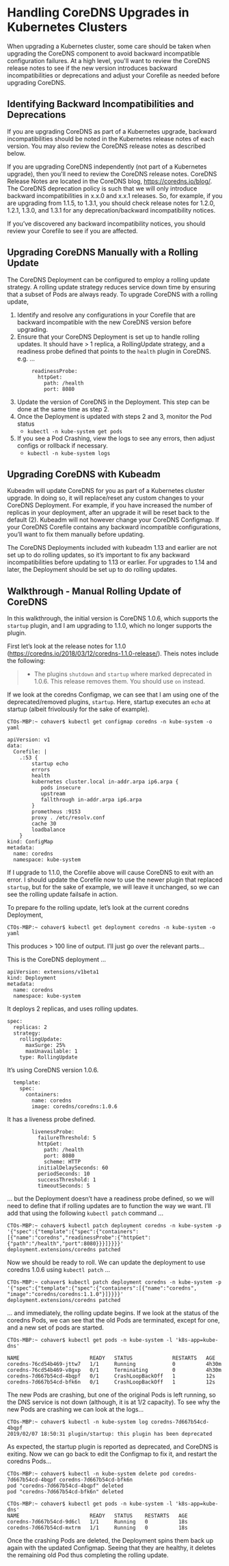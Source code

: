 
# Handling CoreDNS Upgrades in Kubernetes Clusters

When upgrading a Kubernetes cluster, some care should be taken when upgrading the CoreDNS component to avoid backward incompatible configuration failures. At a high level, you'll want to review the CoreDNS release notes to see if the new version introduces backward incompatibilities or deprecations and adjust your Corefile as needed before upgrading CoreDNS.


## Identifying Backward Incompatibilities and Deprecations

If you are upgrading CoreDNS as part of a Kubernetes upgrade, backward incompatibilities should be noted in the Kubernetes release notes of each version. You may also review the CoreDNS release notes as described below.

If you are upgrading CoreDNS independently (not part of a  Kubernetes upgrade), then you'll need to review the CoreDNS release notes.  CoreDNS Release Notes are located in the CoreDNS blog, https://coredns.io/blog/. The CoreDNS deprecation policy is such that we will only introduce backward incompatibilities in x.x.0 and x.x.1 releases.  So, for example, if you are upgrading from 1.1.5, to 1.3.1, you should check release notes for 1.2.0, 1.2.1, 1.3.0, and 1.3.1 for any deprecation/backward incompatibility notices.

If you’ve discovered any backward incompatibility notices, you should review your Corefile to see if you are affected.


## Upgrading CoreDNS Manually with a Rolling Update

The CoreDNS Deployment can be configured to employ a rolling update strategy.  A rolling update strategy reduces service down time by ensuring that a subset of Pods are always ready.  To upgrade CoreDNS with a rolling update,   


1.	Identify and resolve any configurations in your Corefile that are backward incompatible with the new CoreDNS version before upgrading.
2.	Ensure that your CoreDNS Deployment is set up to handle rolling updates. It should have > 1 replica, a RollingUpdate strategy, and a readiness probe defined that points to the `health` plugin in CoreDNS. e.g. …
```
        readinessProbe:
          httpGet:
            path: /health
            port: 8080
```
3.	Update the version of CoreDNS in the Deployment.  This step can be done at the same time as step 2.
4.	Once the Deployment is updated with steps 2 and 3, monitor the Pod status
	*	`kubectl -n kube-system get pods`
5.	If you see a Pod Crashing, view the logs to see any errors, then adjust configs or rollback if necessary.
	*	`kubectl -n kube-system logs` 


## Upgrading CoreDNS with Kubeadm

Kubeadm will update CoreDNS for you as part of a Kubernetes cluster upgrade.  In doing so, it will replace/reset any custom changes to your CoreDNS Deployment.  For example, if you have increased the number of replicas in your deployment, after an upgrade it will be reset back to the default (2). Kubeadm will not however change your CoreDNS Configmap.  If your CoreDNS Corefile contains any backward incompatible configurations, you’ll want to fix them manually before updating.

The CoreDNS Deployments included with kubeadm 1.13 and earlier are not set up to do rolling updates, so it’s important to fix any backward incompatibilities before updating to 1.13 or earlier. For upgrades to 1.14 and later, the Deployment should be set up to do rolling updates.


## Walkthrough - Manual Rolling Update of CoreDNS

In this walkthrough, the initial version is CoreDNS 1.0.6, which supports the `startup` plugin, and I am upgrading to 1.1.0, which no longer supports the plugin.

First let’s look at the release notes for 1.1.0 (https://coredns.io/2018/03/12/coredns-1.1.0-release/). Theis notes include the following:

> * The plugins `shutdown` and `startup` where marked deprecated in 1.0.6. This release removes them. You should use `on` instead.

If we look at the coredns Configmap, we can see that I am using one of the deprecated/removed plugins, `startup`.  Here, startup executes an `echo` at startup (albeit frivolously for the sake of example).


```
CTOs-MBP:~ cohaver$ kubectl get configmap coredns -n kube-system -o yaml

apiVersion: v1
data:
  Corefile: |
    .:53 {
        startup echo
        errors
        health
        kubernetes cluster.local in-addr.arpa ip6.arpa {
           pods insecure
           upstream
           fallthrough in-addr.arpa ip6.arpa
        }
        prometheus :9153
        proxy . /etc/resolv.conf
        cache 30
        loadbalance
    }
kind: ConfigMap
metadata:
  name: coredns
  namespace: kube-system
```

If I upgrade to 1.1.0, the Corefile above will cause CoreDNS to exit with an error.  I should update the Corefile now to use the newer plugin that replaced `startup`, but for the sake of example, we will leave it unchanged, so we can see the rolling update failsafe in action.


To prepare fo the rolling update, let’s look at the current coredns Deployment, 

```
CTOs-MBP:~ cohaver$ kubectl get deployment coredns -n kube-system -o yaml
```

This produces > 100 line of output.  I’ll just go over the relevant parts…

This is the CoreDNS deployment …

```
apiVersion: extensions/v1beta1
kind: Deployment
metadata:
  name: coredns
  namespace: kube-system
```

It deploys 2 replicas, and uses rolling updates.

```
spec:
  replicas: 2
  strategy:
    rollingUpdate:
      maxSurge: 25%
      maxUnavailable: 1
    type: RollingUpdate
```

It’s using CoreDNS version 1.0.6.

```
  template:
    spec:
      containers:
        name: coredns
        image: coredns/coredns:1.0.6
```

It has a liveness probe defined.

```
        livenessProbe:
          failureThreshold: 5
          httpGet:
            path: /health
            port: 8080
            scheme: HTTP
          initialDelaySeconds: 60
          periodSeconds: 10
          successThreshold: 1
          timeoutSeconds: 5
```

… but the Deployment doesn’t have a readiness probe defined, so we will need to define that if rolling updates are to function the way we want.
I’ll add that using the following `kubectl patch` command ...

```
CTOs-MBP:~ cohaver$ kubectl patch deployment coredns -n kube-system -p '{"spec":{"template":{"spec":{"containers":[{"name":"coredns","readinessProbe":{"httpGet":{"path":"/health","port":8080}}}]}}}}'
deployment.extensions/coredns patched
```

Now we should be ready to roll.  We can update the deployment to use coredns 1.0.6 using `kubectl patch` ...

```
CTOs-MBP:~ cohaver$ kubectl patch deployment coredns -n kube-system -p '{"spec":{"template":{"spec":{"containers":[{"name":"coredns", "image":"coredns/coredns:1.1.0"}]}}}}'
deployment.extensions/coredns patched

```

... and immediately, the rolling update begins.  If we look at the status of the coredns Pods, we can see that the old Pods are terminated, except for one, and a new set of pods are started.

```
CTOs-MBP:~ cohaver$ kubectl get pods -n kube-system -l 'k8s-app=kube-dns'

NAME                       READY   STATUS             RESTARTS   AGE
coredns-76cd54b469-jttw7   1/1     Running            0          4h30m
coredns-76cd54b469-v8gxp   0/1     Terminating        0          4h30m
coredns-7d667b54cd-4bqpf   0/1     CrashLoopBackOff   1          12s
coredns-7d667b54cd-bfk6n   0/1     CrashLoopBackOff   1          12s
```

The new Pods are crashing, but one of the original Pods is left running, so the DNS service is not down (although, it is at 1/2 capacity). To see why the new Pods are crashing we can look at the logs...

```
CTOs-MBP:~ cohaver$ kubectl -n kube-system log coredns-7d667b54cd-4bqpf
2019/02/07 18:50:31 plugin/startup: this plugin has been deprecated
```

As expected, the startup plugin is reported as deprecated, and CoreDNS is exiting.  Now we can go back to edit the Configmap to fix it, and restart the coredns Pods...

```
CTOs-MBP:~ cohaver$ kubectl -n kube-system delete pod coredns-7d667b54cd-4bqpf coredns-7d667b54cd-bfk6n
pod "coredns-7d667b54cd-4bqpf" deleted
pod "coredns-7d667b54cd-bfk6n" deleted

CTOs-MBP:~ cohaver$ kubectl get pods -n kube-system -l 'k8s-app=kube-dns'
NAME                       READY   STATUS    RESTARTS   AGE
coredns-7d667b54cd-9d6cl   1/1     Running   0          18s
coredns-7d667b54cd-mxtrm   1/1     Running   0          18s

```

Once the crashing Pods are deleted, the Deployment spins them back up again with the updated Configmap. Seeing that they are healthy, it deletes the remaining old Pod thus completing the rolling update.




